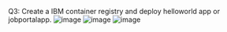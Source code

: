 Q3: Create a IBM container registry and deploy helloworld app or jobportalapp.
![image](https://user-images.githubusercontent.com/114162585/200502065-cf68fcc2-f0eb-4d42-9a47-35596b3bb14c.png)
![image](https://user-images.githubusercontent.com/114162585/200502142-09d2ff75-fea9-44df-8ab1-a3223212fec4.png)
![image](https://user-images.githubusercontent.com/114162585/200502183-d8493df1-0c7f-471c-b01d-fe9947205fd7.png)
